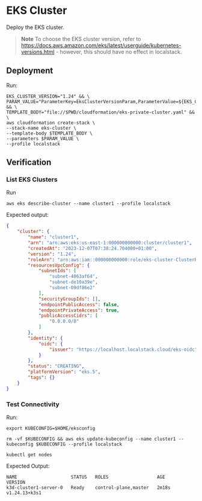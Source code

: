 # EKS Cluster

Deploy the EKS cluster.

> **Note**
> To choose the EKS cluster version, refer to https://docs.aws.amazon.com/eks/latest/userguide/kubernetes-versions.html - however, this should have no effect in localstack.

## Deployment

Run:

```shell
EKS_CLUSTER_VERSION="1.24" && \
PARAM_VALUE="ParameterKey=EksClusterVersionParam,ParameterValue=${EKS_CLUSTER_VERSION}" && \
TEMPLATE_BODY="file://$PWD/cloudformation/eks-private-cluster.yaml" && \
aws cloudformation create-stack \
--stack-name eks-cluster \
--template-body $TEMPLATE_BODY \
--parameters $PARAM_VALUE \
--profile localstack
```

## Verification

### List EKS Clusters

Run

```shell
aws eks describe-cluster --name cluster1 --profile localstack 
```

Expected output:

```json
{
    "cluster": {
        "name": "cluster1",
        "arn": "arn:aws:eks:us-east-1:000000000000:cluster/cluster1",
        "createdAt": "2023-12-07T07:38:24.704000+01:00",
        "version": "1.24",
        "roleArn": "arn:aws:iam::000000000000:role/eks-cluster-ClusterRole",
        "resourcesVpcConfig": {
            "subnetIds": [
                "subnet-4063af64",
                "subnet-de10a39e",
                "subnet-09df86e2"
            ],
            "securityGroupIds": [],
            "endpointPublicAccess": false,
            "endpointPrivateAccess": true,
            "publicAccessCidrs": [
                "0.0.0.0/0"
            ]
        },
        "identity": {
            "oidc": {
                "issuer": "https://localhost.localstack.cloud/eks-oidc"
            }
        },
        "status": "CREATING",
        "platformVersion": "eks.5",
        "tags": {}
    }
}
```

### Test Connectivity

Run:

```shell
export KUBECONFIG=$HOME/eksconfig 

rm -vf $KUBECONFIG && aws eks update-kubeconfig --name cluster1 --kubeconfig $KUBECONFIG --profile localstack

kubectl get nodes
```

Expected Output:

```text
NAME                    STATUS   ROLES                  AGE     VERSION
k3d-cluster1-server-0   Ready    control-plane,master   2m18s   v1.24.13+k3s1
```


